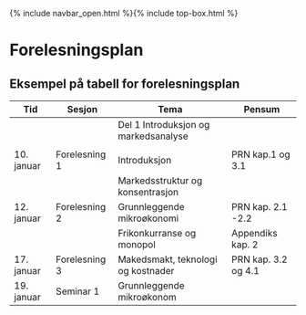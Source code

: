 {% include navbar_open.html %}{% include top-box.html %}
# Forelesningsplan  


## Eksempel på tabell for forelesningsplan

| Tid        | Sesjon       | Tema                   | Pensum         |
|------------|--------------|------------------------|----------------|
|            |              |Del 1 Introduksjon og markedsanalyse|    |
|             |    |     |
|10. januar  |Forelesning 1 |Introduksjon            |PRN kap.1 og 3.1
|            |              |Markedsstruktur og konsentrasjon              
|12. januar  |Forelesning 2 |Grunnleggende mikroøkonomi|PRN kap. 2.1 -2.2|
|            |              |Frikonkurranse og monopol|Appendiks kap. 2|
|17. januar |Forelesning 3|Makedsmakt, teknologi og kostnader|PRN kap. 3.2 og 4.1|    
|19. januar |Seminar 1|Grunnleggende mikroøkonom||   



